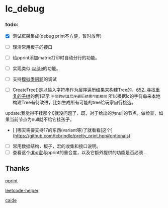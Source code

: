 # lc_debug

### todo: 

- [x] 测试框架集成(debug print不方便，暂时放弃)

- [ ] 理清常用板子的接口

- [ ] 给pprint添加matrix打印时自动分行的功能。

- [ ] 实现类似 [caide](https://github.com/slycelote/caide)的功能。

- [ ] 支持[模拟类问题](https://leetcode.com/problems/dinner-plate-stacks/)的调试

- [ ] CreateTree()是以输入字符串作为层序遍历结果来构建Tree的，[652. 寻找重复的子树](https://leetcode-cn.com/classic/problems/find-duplicate-subtrees/description/)的例1显示 `不同的树其层序遍历结果可能相同` 所以根据lc的字符串来本地构建Tree有待改进，比如生成所有可能的tree给玩家自行挑选。

update:我觉得不挂那个0就没问题了，既，对于给出的为null的节点，做检查，如果当前节点为null就不给它挂孩子。

- [ ]哪天需要支持17的东西(variant等)了就看看[这个] (https://github.com/tcbrindle/pretty_print.hpp#optionals)
- [ ] 常用数据结构，板子，宏的收集和接口说明。
- [ ] 查看这个[dbg宏](https://github.com/sharkdp/dbg-macro )与pprint的重合度，以及它额外提供的功能是否必须 .

## Thanks
[pprint](https://louisdx.github.io/cxx-prettyprint/)

[leetcode-helper](https://github.com/luckystone60/leetcode-helper)

[caide](https://github.com/slycelote/caide/issues/50)
